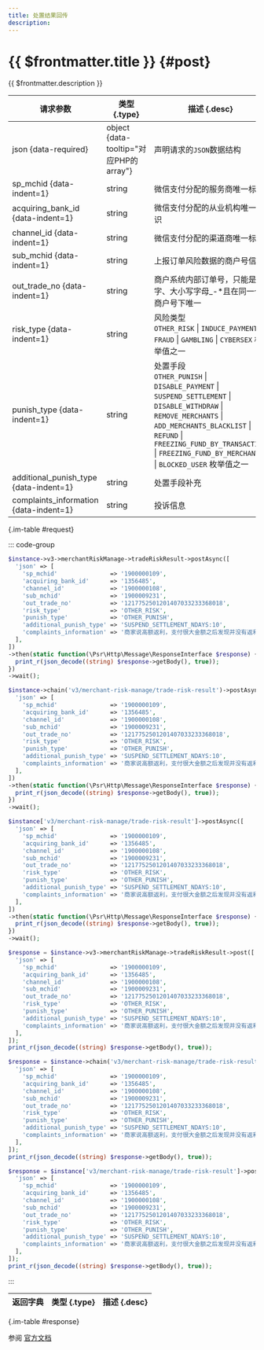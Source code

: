 ```yaml
---
title: 处置结果回传
description: 
---
```


# {{ $frontmatter.title }} {#post}

{{ $frontmatter.description }}

| 请求参数 | 类型 {.type} | 描述 {.desc}
| --- | --- | ---
| json {data-required} | object {data-tooltip="对应PHP的array"} | 声明请求的`JSON`数据结构
| sp_mchid {data-indent=1} | string | 微信支付分配的服务商唯一标识
| acquiring_bank_id {data-indent=1} | string | 微信支付分配的从业机构唯一标识
| channel_id {data-indent=1} | string | 微信支付分配的渠道商唯一标识
| sub_mchid {data-indent=1} | string | 上报订单风险数据的商户号信息
| out_trade_no {data-indent=1} | string | 商户系统内部订单号，只能是数字、大小写字母_-*且在同一个商户号下唯一
| risk_type {data-indent=1} | string | 风险类型<br/>`OTHER_RISK` \| `INDUCE_PAYMENT` \| `FRAUD` \| `GAMBLING` \| `CYBERSEX` 枚举值之一
| punish_type {data-indent=1} | string | 处置手段<br/>`OTHER_PUNISH` \| `DISABLE_PAYMENT` \| `SUSPEND_SETTLEMENT` \| `DISABLE_WITHDRAW` \| `REMOVE_MERCHANTS` \| `ADD_MERCHANTS_BLACKLIST` \| `REFUND` \| `FREEZING_FUND_BY_TRANSACTION` \| `FREEZING_FUND_BY_MERCHANTS` \| `BLOCKED_USER` 枚举值之一
| additional_punish_type {data-indent=1} | string | 处置手段补充
| complaints_information {data-indent=1} | string | 投诉信息

{.im-table #request}

::: code-group

```php [异步纯链式]
$instance->v3->merchantRiskManage->tradeRiskResult->postAsync([
  'json' => [
    'sp_mchid'               => '1900000109',
    'acquiring_bank_id'      => '1356485',
    'channel_id'             => '1900000108',
    'sub_mchid'              => '1900009231',
    'out_trade_no'           => '1217752501201407033233368018',
    'risk_type'              => 'OTHER_RISK',
    'punish_type'            => 'OTHER_PUNISH',
    'additional_punish_type' => 'SUSPEND_SETTLEMENT_NDAYS:10',
    'complaints_information' => '商家说高额返利，支付很大金额之后发现并没有返利，是骗子',
  ],
])
->then(static function(\Psr\Http\Message\ResponseInterface $response) {
  print_r(json_decode((string) $response->getBody(), true));
})
->wait();
```

```php [异步声明式]
$instance->chain('v3/merchant-risk-manage/trade-risk-result')->postAsync([
  'json' => [
    'sp_mchid'               => '1900000109',
    'acquiring_bank_id'      => '1356485',
    'channel_id'             => '1900000108',
    'sub_mchid'              => '1900009231',
    'out_trade_no'           => '1217752501201407033233368018',
    'risk_type'              => 'OTHER_RISK',
    'punish_type'            => 'OTHER_PUNISH',
    'additional_punish_type' => 'SUSPEND_SETTLEMENT_NDAYS:10',
    'complaints_information' => '商家说高额返利，支付很大金额之后发现并没有返利，是骗子',
  ],
])
->then(static function(\Psr\Http\Message\ResponseInterface $response) {
  print_r(json_decode((string) $response->getBody(), true));
})
->wait();
```

```php [异步属性式]
$instance['v3/merchant-risk-manage/trade-risk-result']->postAsync([
  'json' => [
    'sp_mchid'               => '1900000109',
    'acquiring_bank_id'      => '1356485',
    'channel_id'             => '1900000108',
    'sub_mchid'              => '1900009231',
    'out_trade_no'           => '1217752501201407033233368018',
    'risk_type'              => 'OTHER_RISK',
    'punish_type'            => 'OTHER_PUNISH',
    'additional_punish_type' => 'SUSPEND_SETTLEMENT_NDAYS:10',
    'complaints_information' => '商家说高额返利，支付很大金额之后发现并没有返利，是骗子',
  ],
])
->then(static function(\Psr\Http\Message\ResponseInterface $response) {
  print_r(json_decode((string) $response->getBody(), true));
})
->wait();
```

```php [同步纯链式]
$response = $instance->v3->merchantRiskManage->tradeRiskResult->post([
  'json' => [
    'sp_mchid'               => '1900000109',
    'acquiring_bank_id'      => '1356485',
    'channel_id'             => '1900000108',
    'sub_mchid'              => '1900009231',
    'out_trade_no'           => '1217752501201407033233368018',
    'risk_type'              => 'OTHER_RISK',
    'punish_type'            => 'OTHER_PUNISH',
    'additional_punish_type' => 'SUSPEND_SETTLEMENT_NDAYS:10',
    'complaints_information' => '商家说高额返利，支付很大金额之后发现并没有返利，是骗子',
  ],
]);
print_r(json_decode((string) $response->getBody(), true));
```

```php [同步声明式]
$response = $instance->chain('v3/merchant-risk-manage/trade-risk-result')->post([
  'json' => [
    'sp_mchid'               => '1900000109',
    'acquiring_bank_id'      => '1356485',
    'channel_id'             => '1900000108',
    'sub_mchid'              => '1900009231',
    'out_trade_no'           => '1217752501201407033233368018',
    'risk_type'              => 'OTHER_RISK',
    'punish_type'            => 'OTHER_PUNISH',
    'additional_punish_type' => 'SUSPEND_SETTLEMENT_NDAYS:10',
    'complaints_information' => '商家说高额返利，支付很大金额之后发现并没有返利，是骗子',
  ],
]);
print_r(json_decode((string) $response->getBody(), true));
```

```php [同步属性式]
$response = $instance['v3/merchant-risk-manage/trade-risk-result']->post([
  'json' => [
    'sp_mchid'               => '1900000109',
    'acquiring_bank_id'      => '1356485',
    'channel_id'             => '1900000108',
    'sub_mchid'              => '1900009231',
    'out_trade_no'           => '1217752501201407033233368018',
    'risk_type'              => 'OTHER_RISK',
    'punish_type'            => 'OTHER_PUNISH',
    'additional_punish_type' => 'SUSPEND_SETTLEMENT_NDAYS:10',
    'complaints_information' => '商家说高额返利，支付很大金额之后发现并没有返利，是骗子',
  ],
]);
print_r(json_decode((string) $response->getBody(), true));
```

:::

| 返回字典 | 类型 {.type} | 描述 {.desc}
| --- | --- | ---

{.im-table #response}

参阅 [官方文档](https://pay.weixin.qq.com/docs/partner/apis/risk-manage/trade-risk-result/create-trade-risk-result.html)

